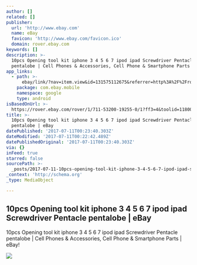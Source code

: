```yaml
---
author: []
related: []
publisher:
  url: 'http://www.ebay.com'
  name: eBay
  favicon: 'http://www.ebay.com/favicon.ico'
  domain: rover.ebay.com
keywords: []
description: >-
  10pcs Opening tool kit iphone 3 4 5 6 7 ipod ipad Screwdriver Pentacle
  pentalobe | Cell Phones & Accessories, Cell Phone & Smartphone Parts | eBay!
app_links:
  - path: >-
      ebay/link/?nav=item.view&id=131575112675&referrer=http%3A%2F%2Frover.ebay.com%2Froverns%2F1%2F711-13271-9788-0%3Fmpcl%3Dhttp%253A%252F%252Fwww.ebay.com%252Fitm%252F10pcs-Opening-tool-kit-iphone-3-4-5-6-7-ipod-ipad-Screwdriver-Pentacle-pentalobe-%252F131575112675
    package: com.ebay.mobile
    namespace: google
    type: android
isBasedOnUrl: >-
  https://rover.ebay.com/rover/1/711-53200-19255-0/1?ff3=4&toolid=11800&pub=5575272753&campid=5338042010&mpre=http%3A%2F%2Fwww.ebay.com%2Fitm%2F131575112675%3FssPageName%3DSTRK%3AMESOX%3AIT%26_trksid%3Dp3984.m1561.l2649
title: >-
  10pcs Opening tool kit iphone 3 4 5 6 7 ipod ipad Screwdriver Pentacle
  pentalobe | eBay
datePublished: '2017-07-11T00:23:40.303Z'
dateModified: '2017-07-11T00:22:42.489Z'
datePublishedOriginal: '2017-07-11T00:23:40.303Z'
via: {}
inFeed: true
starred: false
sourcePath: >-
  _posts/2017-07-11-10pcs-opening-tool-kit-iphone-3-4-5-6-7-ipod-ipad-screwdrive.md
_context: 'http://schema.org'
_type: MediaObject

---
```

<article style=""><h1>10pcs Opening tool kit iphone 3 4 5 6 7 ipod ipad Screwdriver Pentacle pentalobe | eBay</h1><p>10pcs Opening tool kit iphone 3 4 5 6 7 ipod ipad Screwdriver Pentacle pentalobe | Cell Phones &amp; Accessories, Cell Phone &amp; Smartphone Parts | eBay!</p><img src="http://i.ebayimg.com/images/i/131575112675-0-1/s-l1000.jpg" /></article>